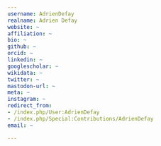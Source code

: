 ```yaml
---
username: AdrienDefay
realname: Adrien Defay
website: ~
affiliation: ~
bio: ~
github: ~
orcid: ~
linkedin: ~
googlescholar: ~
wikidata: ~
twitter: ~
mastodon-url: ~
meta: ~
instagram: ~
redirect_from:
- /index.php/User:AdrienDefay
- /index.php/Special:Contributions/AdrienDefay
email: ~

---
```

